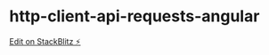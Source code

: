 # http-client-api-requests-angular

[Edit on StackBlitz ⚡️](https://stackblitz.com/edit/node-codvph)